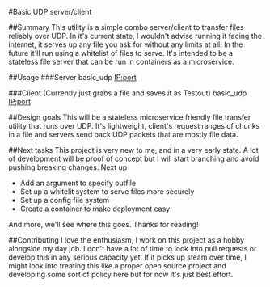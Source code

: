 #Basic UDP server/client

##Summary
This utility is a simple combo server/client to transfer files reliably over UDP.  In it's current state, I wouldn't advise running it facing the internet, it serves up any file you ask for without any limits at all!  In the future it'll run using a whitelist of files to serve.  It's intended to be a stateless file server that can be run in containers as a microservice.



##Usage
###Server
basic_udp <IP:port>

###Client (Currently just grabs a file and saves it as Testout)
basic_udp <IP:port> <filename>


##Design goals
This will be a stateless microservice friendly file transfer utility that runs over UDP.  It's lightweight, client's request ranges of chunks in a file and servers send back UDP packets that are mostly file data.


##Next tasks
This project is very new to me, and in a very early state.  A lot of development will be proof of concept but I will start branching and avoid pushing breaking changes.  Next up
- Add an argument to specify outfile
- Set up a whitelit system to serve files more securely
- Set up a config file system
- Create a container to make deployment easy

And more, we'll see where this goes.  Thanks for reading!

##Contributing
I love the enthusiasm, I work on this project as a hobby alongside my day job.  I don't have a lot of time to look into pull requests or develop this in any serious capacity yet.  If it picks up steam over time, I might look into treating this like a proper open source project and developing some sort of policy here but for now it's just best effort.